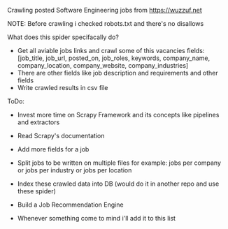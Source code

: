 Crawling posted Software Engineering jobs from https://wuzzuf.net

NOTE: Before crawling i checked robots.txt and there's no disallows 

What does this spider specifacally do?
- Get all aviable jobs links and crawl some of this vacancies fields:
[job_title, job_url, posted_on, job_roles, keywords, company_name, company_location, company_website, company_industries]
- There are other fields like job description and requirements and other fields
- Write crawled results in csv file


ToDo:
- Invest more time on Scrapy Framework and its concepts like pipelines and extractors
- Read Scrapy's documentation
- Add more fields for a job
- Split jobs to be written on multiple files for example: jobs per company or 
														  jobs per industry or 
														  jobs per location

- Index these crawled data into DB (would do it in another repo and use these spider) 
- Build a Job Recommendation Engine

- Whenever something come to mind i'll add it to this list